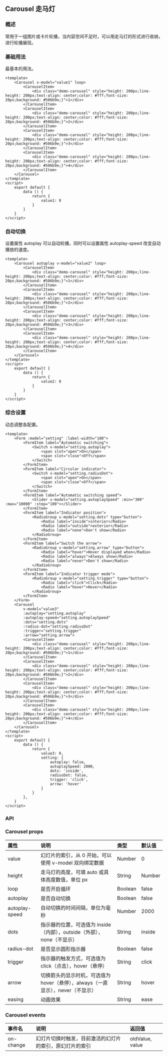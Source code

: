 ## Carousel 走马灯

### 概述
常用于一组图片或卡片轮播，当内容空间不足时，可以用走马灯的形式进行收纳，进行轮播展现。
### 基础用法
最基本的用法。

```
<template>
    <Carousel v-model="value1" loop>
        <CarouselItem>
            <div class="demo-carousel" style="height: 200px;line-height: 200px;text-align: center;color: #fff;font-size: 20px;background: #506b9e;}">1</div>
        </CarouselItem>
        <CarouselItem>
            <div class="demo-carousel" style="height: 200px;line-height: 200px;text-align: center;color: #fff;font-size: 20px;background: #506b9e;}">2</div>
        </CarouselItem>
        <CarouselItem>
            <div class="demo-carousel" style="height: 200px;line-height: 200px;text-align: center;color: #fff;font-size: 20px;background: #506b9e;}">3</div>
        </CarouselItem>
        <CarouselItem>
            <div class="demo-carousel" style="height: 200px;line-height: 200px;text-align: center;color: #fff;font-size: 20px;background: #506b9e;}">4</div>
        </CarouselItem>
    </Carousel>
</template>
<script>
    export default {
        data () {
            return {
                value1: 0
            }
        }
    }
</script>

```

<!--divider-->

### 自动切换
设置属性 autoplay 可以自动轮播，同时可以设置属性 autoplay-speed 改变自动播放的速度。

```
<template>
    <Carousel autoplay v-model="value2" loop>
        <CarouselItem>
            <div class="demo-carousel" style="height: 200px;line-height: 200px;text-align: center;color: #fff;font-size: 20px;background: #506b9e;}">1</div>
        </CarouselItem>
        <CarouselItem>
            <div class="demo-carousel" style="height: 200px;line-height: 200px;text-align: center;color: #fff;font-size: 20px;background: #506b9e;}">2</div>
        </CarouselItem>
        <CarouselItem>
            <div class="demo-carousel" style="height: 200px;line-height: 200px;text-align: center;color: #fff;font-size: 20px;background: #506b9e;}">3</div>
        </CarouselItem>
        <CarouselItem>
            <div class="demo-carousel" style="height: 200px;line-height: 200px;text-align: center;color: #fff;font-size: 20px;background: #506b9e;}">4</div>
        </CarouselItem>
    </Carousel>
</template>
<script>
    export default {
        data () {
            return {
                value2: 0
            }
        }
    }
</script>

```

<!--divider-->

### 综合设置
动态调整各配置。

```
<template>
    <Form :model="setting" :label-width="100">
        <FormItem label="Automatic switching">
            <Switch v-model="setting.autoplay">
                <span slot="open">On</span>
                <span slot="close">Off</span>
            </Switch>
        </FormItem>
        <FormItem label="Circular indicator">
            <Switch v-model="setting.radiusDot">
                <span slot="open">On</span>
                <span slot="close">Off</span>
            </Switch>
        </FormItem>
        <FormItem label="Automatic switching speed">
            <Slider v-model="setting.autoplaySpeed" :min="300" :max="10000" :step="100"></Slider>
        </FormItem>
        <FormItem label="Indicator position">
            <RadioGroup v-model="setting.dots" type="button">
                <Radio label="inside">interior</Radio>
                <Radio label="outside">exterior</Radio>
                <Radio label="none">Don't show</Radio>
            </RadioGroup>
        </FormItem>
        <FormItem label="Switch the arrow">
            <RadioGroup v-model="setting.arrow" type="button">
                <Radio label="hover">Hover displayed when</Radio>
                <Radio label="always">Always show</Radio>
                <Radio label="never">Don't show</Radio>
            </RadioGroup>
        </FormItem>
        <FormItem label="Indicator trigger mode">
            <RadioGroup v-model="setting.trigger" type="button">
                <Radio label="click">Click</Radio>
                <Radio label="hover">Hover</Radio>
            </RadioGroup>
        </FormItem>
    </Form>
    <Carousel
        v-model="value3"
        :autoplay="setting.autoplay"
        :autoplay-speed="setting.autoplaySpeed"
        :dots="setting.dots"
        :radius-dot="setting.radiusDot"
        :trigger="setting.trigger"
        :arrow="setting.arrow">
        <CarouselItem>
            <div class="demo-carousel" style="height: 200px;line-height: 200px;text-align: center;color: #fff;font-size: 20px;background: #506b9e;}">1</div>
        </CarouselItem>
        <CarouselItem>
            <div class="demo-carousel" style="height: 200px;line-height: 200px;text-align: center;color: #fff;font-size: 20px;background: #506b9e;}">2</div>
        </CarouselItem>
        <CarouselItem>
            <div class="demo-carousel" style="height: 200px;line-height: 200px;text-align: center;color: #fff;font-size: 20px;background: #506b9e;}">3</div>
        </CarouselItem>
        <CarouselItem>
            <div class="demo-carousel" style="height: 200px;line-height: 200px;text-align: center;color: #fff;font-size: 20px;background: #506b9e;}">4</div>
        </CarouselItem>
    </Carousel>
</template>
<script>
    export default {
        data () {
            return {
                value3: 0,
                setting: {
                    autoplay: false,
                    autoplaySpeed: 2000,
                    dots: 'inside',
                    radiusDot: false,
                    trigger: 'click',
                    arrow: 'hover'
                }
            }
        },
    }
</script>

```

<!--divider-->

### API



### Carousel props
<!--table-->
| 属性             | 说明                                       | 类型      | 默认值    |
| :------------- | :--------------------------------------- | :------ | :----- |
| value          | 幻灯片的索引，从 0 开始，可以使用 v-model 双向绑定数据        | Number  | 0      |
| height         | 走马灯的高度，可填 auto 或具体高度数值，单位 px             | String  | Number |
| loop           | 是否开启循环                                   | Boolean | false  |
| autoplay       | 是否自动切换                                   | Boolean | false  |
| autoplay-speed | 自动切换的时间间隔，单位为毫秒                          | Number  | 2000   |
| dots           | 指示器的位置，可选值为 inside （内部），outside（外部），none（不显示） | String  | inside |
| radius-dot     | 是否显示圆形指示器                                | Boolean | false  |
| trigger        | 指示器的触发方式，可选值为 click（点击），hover（悬停）        | String  | click  |
| arrow          | 切换箭头的显示时机，可选值为 hover（悬停），always（一直显示），never（不显示） | String  | hover  |
| easing         | 动画效果                                     | String  | ease   |
<!--table-->
<!--divider-->



### Carousel events
<!--table-->
| 事件名       | 说明                           | 返回值             |
| :-------- | :--------------------------- | :-------------- |
| on-change | 幻灯片切换时触发，目前激活的幻灯片的索引，原幻灯片的索引 | oldValue, value |
<!--table-->
<!--divider-->
